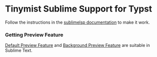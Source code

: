 <!-- This file is generated by scripts/link-docs.mjs from docs/tinymist/frontend/sublime-text.typ. Do not edit manually. -->
# Tinymist Sublime Support for Typst

Follow the instructions in the [sublimelsp documentation](https://github.com/sublimelsp/LSP/blob/main/docs/src/language_servers.md#tinymist) to make it work.

### Getting Preview Feature

<a class="typst-content-link" href="cross-link://jump?path-label=47-feature-47-preview-46-typ&amp;label=default-45-preview">Default Preview Feature</a> and <a class="typst-content-link" href="cross-link://jump?path-label=47-feature-47-preview-46-typ&amp;label=background-45-preview">Background Preview Feature</a> are suitable in Sublime Text.

